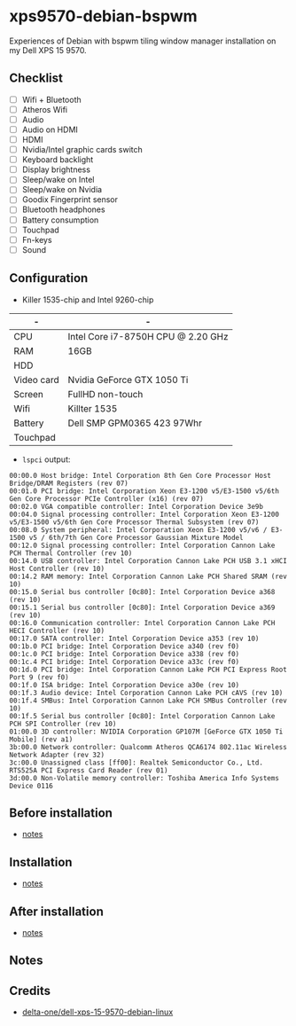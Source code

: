 # xps9570-debian-bspwm

Experiences of Debian with bspwm tiling window manager installation on my Dell XPS 15 9570.

## Checklist

- [ ] Wifi + Bluetooth
- [ ] Atheros Wifi
- [ ] Audio
- [ ] Audio on HDMI
- [ ] HDMI
- [ ] Nvidia/Intel graphic cards switch
- [ ] Keyboard backlight
- [ ] Display brightness
- [ ] Sleep/wake on Intel
- [ ] Sleep/wake on Nvidia
- [ ] Goodix Fingerprint sensor
- [ ] Bluetooth headphones
- [ ] Battery consumption
- [ ] Touchpad
- [ ] Fn-keys
- [ ] Sound

## Configuration

- Killer 1535-chip and Intel 9260-chip

| -          | -                                  |
| ---------- | ---------------------------------- |
| CPU        | Intel Core i7-8750H CPU @ 2.20 GHz |
| RAM        | 16GB                               |
| HDD        |                                    |
| Video card | Nvidia GeForce GTX 1050 Ti         |
| Screen     | FullHD non-touch                   |
| Wifi       | Killter 1535                       |
| Battery    | Dell SMP GPM0365 423  97Whr        |
| Touchpad   |                                    |

- `lspci` output:

```
00:00.0 Host bridge: Intel Corporation 8th Gen Core Processor Host Bridge/DRAM Registers (rev 07)
00:01.0 PCI bridge: Intel Corporation Xeon E3-1200 v5/E3-1500 v5/6th Gen Core Processor PCIe Controller (x16) (rev 07)
00:02.0 VGA compatible controller: Intel Corporation Device 3e9b
00:04.0 Signal processing controller: Intel Corporation Xeon E3-1200 v5/E3-1500 v5/6th Gen Core Processor Thermal Subsystem (rev 07)
00:08.0 System peripheral: Intel Corporation Xeon E3-1200 v5/v6 / E3-1500 v5 / 6th/7th Gen Core Processor Gaussian Mixture Model
00:12.0 Signal processing controller: Intel Corporation Cannon Lake PCH Thermal Controller (rev 10)
00:14.0 USB controller: Intel Corporation Cannon Lake PCH USB 3.1 xHCI Host Controller (rev 10)
00:14.2 RAM memory: Intel Corporation Cannon Lake PCH Shared SRAM (rev 10)
00:15.0 Serial bus controller [0c80]: Intel Corporation Device a368 (rev 10)
00:15.1 Serial bus controller [0c80]: Intel Corporation Device a369 (rev 10)
00:16.0 Communication controller: Intel Corporation Cannon Lake PCH HECI Controller (rev 10)
00:17.0 SATA controller: Intel Corporation Device a353 (rev 10)
00:1b.0 PCI bridge: Intel Corporation Device a340 (rev f0)
00:1c.0 PCI bridge: Intel Corporation Device a338 (rev f0)
00:1c.4 PCI bridge: Intel Corporation Device a33c (rev f0)
00:1d.0 PCI bridge: Intel Corporation Cannon Lake PCH PCI Express Root Port 9 (rev f0)
00:1f.0 ISA bridge: Intel Corporation Device a30e (rev 10)
00:1f.3 Audio device: Intel Corporation Cannon Lake PCH cAVS (rev 10)
00:1f.4 SMBus: Intel Corporation Cannon Lake PCH SMBus Controller (rev 10)
00:1f.5 Serial bus controller [0c80]: Intel Corporation Cannon Lake PCH SPI Controller (rev 10)
01:00.0 3D controller: NVIDIA Corporation GP107M [GeForce GTX 1050 Ti Mobile] (rev a1)
3b:00.0 Network controller: Qualcomm Atheros QCA6174 802.11ac Wireless Network Adapter (rev 32)
3c:00.0 Unassigned class [ff00]: Realtek Semiconductor Co., Ltd. RTS525A PCI Express Card Reader (rev 01)
3d:00.0 Non-Volatile memory controller: Toshiba America Info Systems Device 0116
```

## Before installation

- [notes](./before-installation.md)

## Installation

- [notes](./installation.md)

## After installation

- [notes](./after-installation.md)

## Notes

## Credits

- [delta-one/dell-xps-15-9570-debian-linux](https://github.com/delta-one/dell-xps-15-9570-debian-linux)

